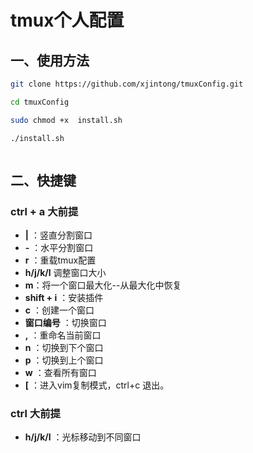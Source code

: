 # tmux个人配置

## 一、使用方法
```bash
git clone https://github.com/xjintong/tmuxConfig.git

cd tmuxConfig

sudo chmod +x  install.sh

./install.sh
```
```bash
```

## 二、快捷键 
### ctrl + a 大前提

- **|** ：竖直分割窗口
- **-** ：水平分割窗口
- **r** ：重载tmux配置
- **h/j/k/l** 调整窗口大小
- **m**：将一个窗口最大化--从最大化中恢复
- **shift + i** ：安装插件
- **c** ：创建一个窗口
- **窗口编号** ：切换窗口
- **,** ：重命名当前窗口
- **n** ：切换到下个窗口
- **p** ：切换到上个窗口
- **w** ：查看所有窗口
- **[** ：进入vim复制模式，ctrl+c 退出。

### ctrl 大前提
- **h/j/k/l** ：光标移动到不同窗口

